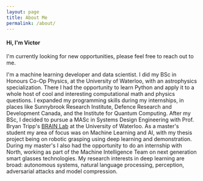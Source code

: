 ```yaml
---
layout: page
title: About Me
permalink: /about/
---
```


#### Hi, I'm Victor

I'm currently looking for new opportunities, please feel free to reach out to me.

I'm a machine learning developer and data scientist.
I did my BSc in Honours Co-Op Physics, at the University of Waterloo, with an astrophysics specialization.
There I had the opportunity to learn Python and apply it to a whole host of cool and interesting computational math and physics questions.
I expanded my programming skills during my internships, in places like Sunnybrook Research Institute, Defence Research and Development Canada, and the Institute for Quantum Computing. 
After my BSc, I decided to pursue a MASc in Systems Design Engineering with Prof. Bryan Tripp's [BRAIN Lab](https://uwaterloo.ca/bio-robotics-artificial-intelligence-neuroscience-lab/) at the University of Waterloo.
As a master's student my area of focus was on Machine Learning and AI, with my thesis project being on robotic grasping using deep learning and demonstration.
During my master's I also had the opportunity to do an internship with North, working as part of the Machine Intelligence Team on next generation smart glasses technologies.
My research interests in deep learning are broad: autonomous systems, natural language processing, perception, adversarial attacks and model compression.
